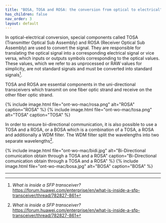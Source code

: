 ```yaml
---
title: "BOSA, TOSA and ROSA: the conversion from optical to electrical"
has_children: false
nav_order: 3
layout: default
---
```


In optical-electrical conversion, special components called TOSA (Transmitter Optical Sub Assembly) and ROSA (Receiver Optical Sub Assembly) are used to convert the signal.
They are responsible for translating the optical signal into a corresponding electrical signal or vice versa, which inputs or outputs symbols corresponding to the optical values. These values, which we refer to as unprocessed or RAW values for simplicity, are not standard signals and must be converted into standard signals[^huawei].

TOSA and ROSA are essential components in the uni-directional transceivers which transmit on one fiber optic strand and receive on the other fiber optic strand. 

{% include image.html file="ont-wo-mac/rosa.png" alt="ROSA" caption="ROSA" %}
{% include image.html file="ont-wo-mac/tosa.png" alt="TOSA" caption="TOSA" %}

In order to ensure bi-directional communication, it is also possible to use a TOSA and a ROSA, or a BOSA which is a combination of a TOSA, a ROSA and additionally a WDM filter. The WDM filter split the wavelengths into two separate wavelengths[^huawei].

{% include image.html file="ont-wo-mac/bidi.jpg" alt="Bi-Directional comunication obtain through a TOSA and a ROSA" caption="Bi-Directional comunication obtain through a TOSA and a ROSA" %}
{% include image.html file="ont-wo-mac/bosa.jpg" alt="BOSA" caption="BOSA" %}

---

[^huawei]: *What is inside a SFP transceiver?* https://forum.huawei.com/enterprise/en/what-is-inside-a-sfp-transceiver/thread/782827-861
